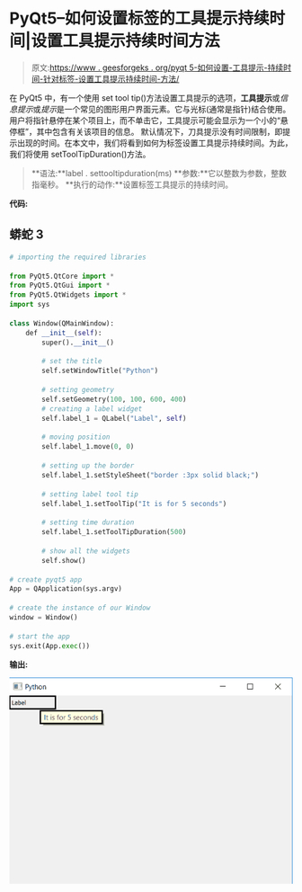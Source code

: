 # PyQt5–如何设置标签的工具提示持续时间|设置工具提示持续时间方法

> 原文:[https://www . geesforgeks . org/pyqt 5-如何设置-工具提示-持续时间-针对标签-设置工具提示持续时间-方法/](https://www.geeksforgeeks.org/pyqt5-how-to-set-tooltip-duration-for-label-settooltipduration-method/)

在 PyQt5 中，有一个使用 set tool tip()方法设置工具提示的选项，**工具提示**或*信息提示*或*提示*是一个常见的图形用户界面元素。它与光标(通常是指针)结合使用。用户将指针悬停在某个项目上，而不单击它，工具提示可能会显示为一个小的“悬停框”，其中包含有关该项目的信息。
默认情况下，刀具提示没有时间限制，即提示出现的时间。在本文中，我们将看到如何为标签设置工具提示持续时间。为此，我们将使用 setToolTipDuration()方法。

> **语法:**label . settooltipduration(ms)
> **参数:**它以整数为参数，整数指毫秒。
> **执行的动作:**设置标签工具提示的持续时间。

**代码:**

## 蟒蛇 3

```py
# importing the required libraries

from PyQt5.QtCore import *
from PyQt5.QtGui import *
from PyQt5.QtWidgets import *
import sys

class Window(QMainWindow):
    def __init__(self):
        super().__init__()

        # set the title
        self.setWindowTitle("Python")

        # setting geometry
        self.setGeometry(100, 100, 600, 400)
        # creating a label widget
        self.label_1 = QLabel("Label", self)

        # moving position
        self.label_1.move(0, 0)

        # setting up the border
        self.label_1.setStyleSheet("border :3px solid black;")

        # setting label tool tip
        self.label_1.setToolTip("It is for 5 seconds")

        # setting time duration
        self.label_1.setToolTipDuration(500)

        # show all the widgets
        self.show()

# create pyqt5 app
App = QApplication(sys.argv)

# create the instance of our Window
window = Window()

# start the app
sys.exit(App.exec())
```

**输出:**

![pyqt-tooltip-label](img/00be6a8b76195145a239fc861d812dce.png)